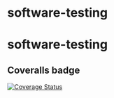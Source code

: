 # software-testing
# software-testing

## Coveralls badge

[![Coverage Status](https://coveralls.io/repos/github/fsmipe/software-testing/badge.svg?branch=main)](https://coveralls.io/github/fsmipe/software-testing?branch=main)
